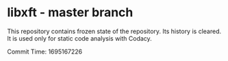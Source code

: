 # libxft - master branch

This repository contains frozen state of the repository.
Its history is cleared. It is used only for static code
analysis with Codacy.

Commit Time: 1695167226
